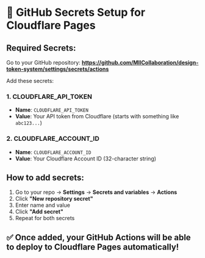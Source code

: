 # 🔐 GitHub Secrets Setup for Cloudflare Pages

## **Required Secrets:**

Go to your GitHub repository: 
**https://github.com/MIICollaboration/design-token-system/settings/secrets/actions**

Add these secrets:

### **1. CLOUDFLARE_API_TOKEN**
- **Name**: `CLOUDFLARE_API_TOKEN`
- **Value**: Your API token from Cloudflare (starts with something like `abc123...`)

### **2. CLOUDFLARE_ACCOUNT_ID**  
- **Name**: `CLOUDFLARE_ACCOUNT_ID`
- **Value**: Your Cloudflare Account ID (32-character string)

## **How to add secrets:**

1. Go to your repo → **Settings** → **Secrets and variables** → **Actions**
2. Click **"New repository secret"**  
3. Enter name and value
4. Click **"Add secret"**
5. Repeat for both secrets

## **✅ Once added, your GitHub Actions will be able to deploy to Cloudflare Pages automatically!**
